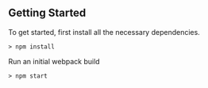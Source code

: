 

## Getting Started

To get started, first install all the necessary dependencies.
```
> npm install
```

Run an initial webpack build
```
> npm start



